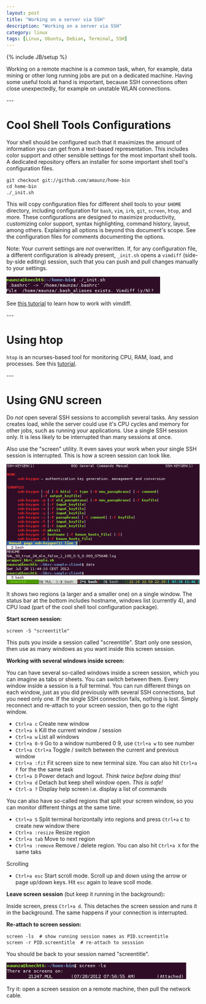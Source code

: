 ```yaml
---
layout: post
title: "Working on a server via SSH"
description: "Working on a server via SSH"
category: linux
tags: [Linux, Ubuntu, Debian, Terminal, SSH]
---
```

{% include JB/setup %}

Working on a remote machine is a common task, when, for example, data mining or
other long running jobs are put on a dedicated machine. Having some useful
tools at hand is important, because SSH connections often close unexpectedly,
for example on unstable WLAN connections.

<p></p>
---
<p></p>

Cool Shell Tools Configurations
===============================

Your shell should be configured such that it maximizes the amount of
information you can get from a text-based representation. This includes color
support and other sensible settings for the most important shell tools. A dedicated
repository offers an installer for some important shell tool's configuration
files.

    git checkout git://github.com/amaunz/home-bin
    cd home-bin
    ./_init.sh

This will copy configuration files for different shell tools to your `$HOME`
directory, including configuration for `bash`, `vim`, `irb`, `git`, `screen`,
`htop`, and more. These configurations are designed to maximize productivity,
customizing color support, syntax highlighting, command history, layout, among
others. Explaining all options is beyond this document's scope. See the
configuration files for comments documenting the options.

Note: Your current settings are *not* overwritten. If, for any configuration
file, a different configuration is already present, `_init.sh` opens a
`vimdiff` (side-by-side editing) session, such that you can push and pull
changes manually to your settings.

![home-bin](/images/homebin.png)

See [this tutorial](http://goo.gl/7SH1I) to learn how to work with vimdiff.


<p></p>
---
<p></p>


Using htop
==========

`htop` is an ncurses-based tool for monitoring CPU, RAM, load, and processes. 
See this [tutorial](http://goo.gl/bJlXD).


<p></p>
---
<p></p>


Using GNU screen
================

Do *not* open several SSH sessions to accomplish several tasks.  Any session
creates load, while the server could use it's CPU cycles and memory for other
jobs, such as running your applications. Use a single SSH session only. It is
less likely to be interrupted than many sessions at once.

Also use the "screen" utility. It even saves your work when your single SSH
session is interrupted. This is how a screen session can look like. 

![home-bin](/images/screen2.png)

It shows two regions (a larger and a smaller one) on a single window. The
status bar at the bottom includes hostname, windows list (currently 4), and 
CPU load (part of the cool shell tool configuration package).

**Start screen session:**

    screen -S "screentitle"

This puts you inside a session called "screentitle". Start only one session, then use as many windows as you want inside this screen session.

**Working with several windows inside screen:**

You can have several so-called windows inside a screen session, which you can imagine as tabs or sheets. You can switch between them. Every window inside a session is a full terminal. You can run different things on each window, just as you did previously with several SSH connections, but you need only one. If the single SSH connection fails, nothing is lost. Simply reconnect and re-attach to your screen session, then go to the right window.

- `Ctrl+a c`  Create new window
- `Ctrl+a k`  Kill the current window / session
- `Ctrl+a w`  List all windows
- `Ctrl+a 0-9`  Go to a window numbered 0 9, use `Ctrl+a w` to see number
- `Ctrl+a Ctrl+a` Toggle / switch between the current and previous window
- `Ctrl+a :fit` Fit screen size to new terminal size. You can also hit `Ctrl+a F` for the the same task
- `Ctrl+a D` Power detach and logout. *Think twice before doing this!*
- `Ctrl+a d`  Detach but keep shell window open. *This is safe!*
- `Ctrl-a ?`  Display help screen i.e. display a list of commands

You can also have so-called regions that split your screen window, so you can monitor different things at the same time.

- `Ctrl+a S`  Split terminal horizontally into regions and press `Ctrl+a` c to create new window there
- `Ctrl+a :resize`  Resize region
- `Ctrl+a tab`  Move to next region
- `Ctrl+a :remove`  Remove / delete region. You can also hit `Ctrl+a X` for the same taks

Scrolling

- `Ctrl+a esc`  Start scroll mode. Scroll up and down using the arrow or page up/down keys. Hit `esc` again to leave scoll mode.


**Leave screen session** (but keep it running in the background)**:**

Inside screen, press `Ctrl+a d`. This detaches the screen session and runs it in the background. The same happens if your connection is interrupted.


**Re-attach to screen session:**

    screen -ls  # show running session names as PID.screentitle
    screen -r PID.screentitle  # re-attach to sesssion

You should be back to your session named "screentitle".

![home-bin](/images/screen1.png)

Try it: open a screen session on a remote machine, then pull the network cable.


